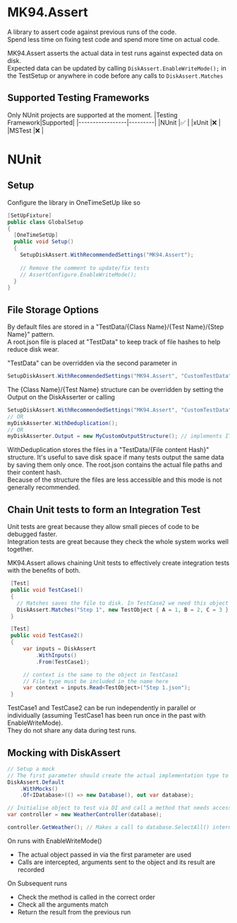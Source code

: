 # MK94.Assert
A library to assert code against previous runs of the code.  
Spend less time on fixing test code and spend more time on actual code.

MK94.Assert asserts the actual data in test runs against expected data on disk.  
Expected data can be updated by calling ```DiskAssert.EnableWriteMode();``` in the TestSetup or anywhere in code before any calls to ```DiskAssert.Matches```  

## Supported Testing Frameworks
Only NUnit projects are supported at the moment. 
|Testing Framework|Supported|
|-----------------|---------|
|NUnit            |✅       |
|xUnit            |❌       |
|MSTest           |❌       |

# NUnit
## Setup
Configure the library in OneTimeSetUp like so
```c#
[SetUpFixture]
public class GlobalSetup
{
  [OneTimeSetUp]
  public void Setup()
  {
    SetupDiskAssert.WithRecommendedSettings("MK94.Assert");
    
    // Remove the comment to update/fix tests
    // AssertConfigure.EnableWriteMode();
  }
}
```

## File Storage Options

By default files are stored in a "TestData/{Class Name}/{Test Name}/{Step Name}" pattern.  
A root.json file is placed at "TestData" to keep track of file hashes to help reduce disk wear.

"TestData" can be overridden via the second parameter in 
```c#
SetupDiskAssert.WithRecommendedSettings("MK94.Assert", "CustomTestData");
```

The {Class Name}/{Test Name} structure can be overridden by setting the Output on the DiskAsserter or calling  
```c#
SetupDiskAssert.WithRecommendedSettings("MK94.Assert", "CustomTestData").WithDeduplication();
// OR
myDiskAsserter.WithDeduplication();
// OR
myDiskAsserter.Output = new MyCustomOutputStructure(); // implements ITestOutput
```
WithDeduplication stores the files in a "TestData/{File content Hash}" structure. It's useful to save disk space if many tests output the same data by saving them only once. The root.json contains the actual file paths and their content hash.  
Because of the structure the files are less accessible and this mode is not generally recommended.

## Chain Unit tests to form an Integration Test

Unit tests are great because they allow small pieces of code to be debugged faster.  
Integration tests are great because they check the whole system works well together.  

MK94.Assert allows chaining Unit tests to effectively create integration tests with the benefits of both.

```C#
 [Test]
 public void TestCase1()
 {
   // Matches saves the file to disk. In TestCase2 we need this object as an input
   DiskAssert.Matches("Step 1", new TestObject { A = 1, B = 2, C = 3 });
 }

 [Test]
 public void TestCase2()
 {
     var inputs = DiskAssert
         .WithInputs()
         .From(TestCase1);

     // context is the same to the object in TestCase1
     // File type must be included in the name here
     var context = inputs.Read<TestObject>("Step 1.json"); 
 }
```
TestCase1 and TestCase2 can be run independently in parallel or individually (assuming TestCase1 has been run once in the past with EnableWriteMode).  
They do not share any data during test runs.

## Mocking with DiskAssert

```C#
// Setup a mock
// The first parameter should create the actual implementation type to be used in Production builds.
DiskAssert.Default
    .WithMocks()
    .Of<IDatabase>(() => new Database(), out var database);

// Initialise object to test via DI and call a method that needs access to the database
var controller = new WeatherController(database);

controller.GetWeather(); // Makes a call to database.SelectAll() internally
```

On runs with EnableWriteMode() 
 - The  actual object passed in via the first parameter are used
 - Calls are intercepted, arguments sent to the object and its result are recorded

On Subsequent runs
 - Check the method is called in the correct order
 - Check all the arguments match
 - Return the result from the previous run

